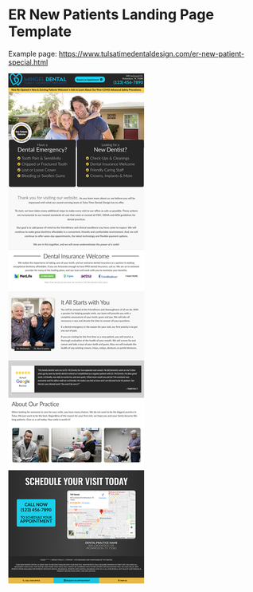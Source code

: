 # ER New Patients Landing Page Template
 
 Example page: https://www.tulsatimedentaldesign.com/er-new-patient-special.html
 
![screenshot 1](er-np-screenshot.jpg)  
